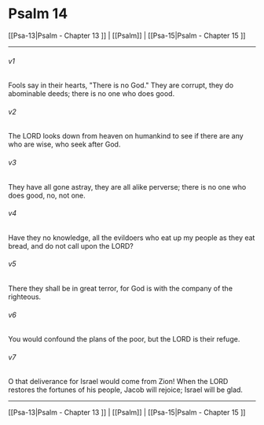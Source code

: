 # Psalm 14

[[Psa-13|Psalm - Chapter 13 ]] | [[Psalm]] | [[Psa-15|Psalm - Chapter 15 ]]
***

###### v1
Fools say in their hearts, "There is no God." They are corrupt, they do abominable deeds; there is no one who does good.
###### v2
The LORD looks down from heaven on humankind to see if there are any who are wise, who seek after God.
###### v3
They have all gone astray, they are all alike perverse; there is no one who does good, no, not one.
###### v4
Have they no knowledge, all the evildoers who eat up my people as they eat bread, and do not call upon the LORD?
###### v5
There they shall be in great terror, for God is with the company of the righteous.
###### v6
You would confound the plans of the poor, but the LORD is their refuge.
###### v7
O that deliverance for Israel would come from Zion! When the LORD restores the fortunes of his people, Jacob will rejoice; Israel will be glad.

***

[[Psa-13|Psalm - Chapter 13 ]] | [[Psalm]] | [[Psa-15|Psalm - Chapter 15 ]]
